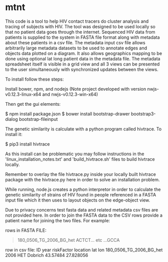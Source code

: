 # mtnt

This code is a tool to help HIV contact tracers do cluster analysis and tracing of subjects with HIV.  The tool was designed to be used locally so that no patient data goes through the internet.  Sequenced HIV data from patients is supplied to the system in FASTA file format along with metadata about these patients  in a csv file.  The metadata input csv file allows arbitrarily large metadata datasets to be used to annotate edges and objects data plotted on a diagram.  It also allows geographics mapping to be done using optional lat long patient data in the metadata file.  The metadata spreadsheet itself is visible in a grid view and all 3 views can be presented to the user simultaneously with synchronized updates between the views.

To install follow these steps:

Install bower, npm, and nodejs (Note project developed with version nwjs-v0.12.3-linux-x64 and nwjs-v0.12.3-win-x64)

Then get the gui elements: 

$ npm install package.json
$ bower install bootstrap-drawer bootstrap3-dialog bootstrap-fileinput

The genetic similarity is calculate with a python program called hivtrace.  To install it:

$ pip3 install hivtrace

As this install can be problematic you may follow instructions in the 'linux_installation_notes.txt' and 'build_hivtrace.sh' files to build hivtrace locally.

Remember to overlay the file hivtrace.py inside your locally built hivtrace package with the hivtrace.py here in order to solve an installation problem.

While running, node.js creates a python interpretor in order to calculate the genetic similarity of strains of HIV found in people referenced in a FASTA input file which it then uses to layout objects on the edge-object view.

Due to privacy concerns test fasta data and related metadata csv files are not provided here.  In order to join the FASTA data to the CSV rows provide a patient name for joining the two files.  For example:

rows in FASTA FILE:
>180_0506_TG_2006_BG_het
ACTCT... etc ...GCCA

row in csv file:
ID	                    year	riskFactor	location	lat	      lon
180_0506_TG_2006_BG_het	2006	HET	        Dobrich	  43.57484	27.828056


